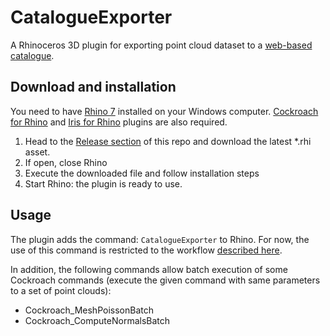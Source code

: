 # CatalogueExporter

A Rhinoceros 3D plugin for exporting point cloud dataset to a [web-based catalogue](https://github.com/ibois-epfl/catalogue-explorer).

## Download and installation

You need to have [Rhino 7](https://www.rhino3d.com) installed on your Windows computer. [Cockroach for Rhino](https://www.food4rhino.com/en/app/cockroach) and [Iris for Rhino](https://www.food4rhino.com/en/app/iris-export-rhino-models-web) plugins are also required.

1. Head to the [Release section](https://github.com/ibois-epfl/catalogue-exporter/releases/) of this repo and download the latest *.rhi asset.
2. If open, close Rhino
3. Execute the downloaded file and follow installation steps
4. Start Rhino: the plugin is ready to use.

## Usage

The plugin adds the command: `CatalogueExporter` to Rhino. For now, the use of this command is restricted to the workflow [described here](https://github.com/ibois-epfl/eesd-ibois-scanned-stones-dataset).

In addition, the following commands allow batch execution of some Cockroach commands (execute the given command with same parameters to a set of point clouds):
- Cockroach_MeshPoissonBatch
- Cockroach_ComputeNormalsBatch